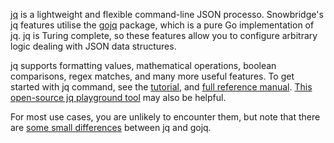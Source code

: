 [jq](https://github.com/jqlang/jq) is a lightweight and flexible command-line JSON processo. Snowbridge's jq features utilise the [gojq](https://github.com/itchyny/gojq) package, which is a pure Go implementation of jq. jq is Turing complete, so these features allow you to configure arbitrary logic dealing with JSON data structures. 

jq supports formatting values, mathematical operations, boolean comparisons, regex matches, and many more useful features. To get started with jq command, see the [tutorial](https://jqlang.github.io/jq/tutorial/), and [full reference manual](https://jqlang.github.io/jq/manual/). [This open-source jq playground tool](https://jqplay.org/) may also be helpful.

For most use cases, you are unlikely to encounter them, but note that there are [some small differences](https://github.com/itchyny/gojq?tab=readme-ov-file#difference-to-jq) between jq and gojq.
